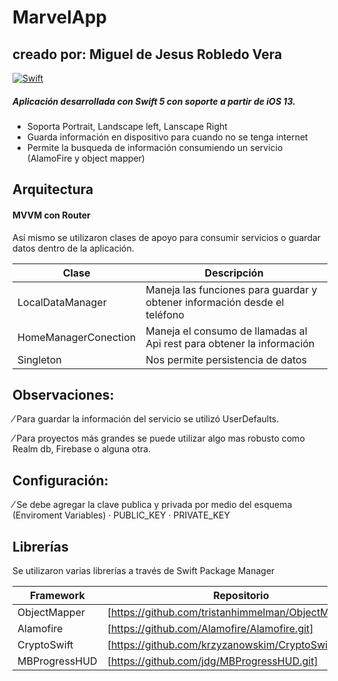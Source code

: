 # MarvelApp
## creado por: Miguel de Jesus Robledo Vera

[![Swift](https://img.shields.io/badge/Swift-FA7343?style=for-the-badge&logo=swift&logoColor=white&labelColor=101010)]()

##### Aplicación desarrollada con Swift 5 con soporte a partir de iOS 13.

- Soporta Portrait, Landscape left, Lanscape Right
- Guarda información en dispositivo para cuando no se tenga internet
- Permite la busqueda de información consumiendo un servicio (AlamoFire y object mapper)

## Arquitectura

#### MVVM con Router

Así mismo se utilizaron clases de apoyo para consumir servicios o guardar datos dentro de la aplicación.
 
| Clase | Descripción | 
| ------ | ------ |
| LocalDataManager | Maneja las funciones para guardar y obtener información desde el teléfono | 
| HomeManagerConection | Maneja el consumo de llamadas al Api rest para obtener la información|
| Singleton | Nos permite persistencia de datos |

## Observaciones:

⁄ Para guardar la información del servicio se utilizó UserDefaults.
 
⁄ Para proyectos más grandes se puede utilizar algo mas robusto como Realm db, Firebase o alguna otra.

## Configuración:
⁄ Se debe agregar la clave publica y privada por medio del esquema (Enviroment Variables)
· PUBLIC_KEY
· PRIVATE_KEY


## Librerías

Se utilizaron varias librerías a través de Swift Package Manager

| Framework | Repositorio | 
| ------ | ------ |
| ObjectMapper | [https://github.com/tristanhimmelman/ObjectMapper.git] | 
| Alamofire | [https://github.com/Alamofire/Alamofire.git]|
| CryptoSwift | [https://github.com/krzyzanowskim/CryptoSwift.git]|
| MBProgressHUD | [https://github.com/jdg/MBProgressHUD.git]|
